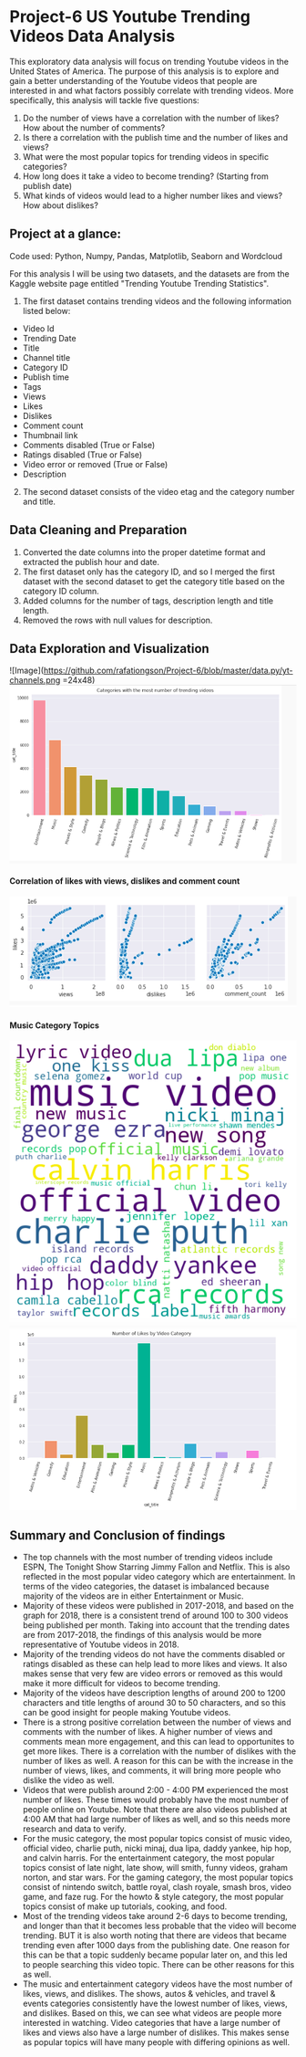 # Project-6 US Youtube Trending Videos Data Analysis

This exploratory data analysis will focus on trending Youtube videos in the United States of America. The purpose of this analysis is to explore and gain a better understanding of the Youtube videos that people are interested in and what factors possibly correlate with trending videos. More specifically, this analysis will tackle five questions:

1. Do the number of views have a correlation with the number of likes? How about the number of comments?
2. Is there a correlation with the publish time and the number of likes and views?
3. What were the most popular topics for trending videos in specific categories?
4. How long does it take a video to become trending? (Starting from publish date)
5. What kinds of videos would lead to a higher number likes and views? How about dislikes?

## Project at a glance:
Code used: Python, Numpy, Pandas, Matplotlib, Seaborn and Wordcloud

For this analysis I will be using two datasets, and the datasets are from the Kaggle website page entitled "Trending Youtube Trending Statistics". 

1. The first dataset contains trending videos and the following information listed below:

* Video Id
* Trending Date
* Title
* Channel title
* Category ID
* Publish time
* Tags
* Views
* Likes
* Dislikes
* Comment count
* Thumbnail link
* Comments disabled (True or False)
* Ratings disabled (True or False)
* Video error or removed (True or False)
* Description

2. The second dataset consists of the video etag and the category number and title.

## Data Cleaning and Preparation
1. Converted the date columns into the proper datetime format and extracted the publish hour and date.
2. The first dataset only has the category ID, and so I merged the first dataset with the second dataset to get the category title based on the category ID column.
3. Added columns for the number of tags, description length and title length.
4. Removed the rows with null values for description.

## Data Exploration and Visualization
![Image](https://github.com/rafationgson/Project-6/blob/master/data.py/yt-channels.png =24x48)
![Image](https://github.com/rafationgson/Project-6/blob/master/data.py/yt-cat.png)
#### Correlation of likes with views, dislikes and comment count
![Image](https://github.com/rafationgson/Project-6/blob/master/data.py/yt-scatter.png)
#### Music Category Topics
![Image](https://github.com/rafationgson/Project-6/blob/master/data.py/yt-music.png)
![Image](https://github.com/rafationgson/Project-6/blob/master/data.py/yt-cat-likes.png)

## Summary and Conclusion of findings
* The top channels with the most number of trending videos include ESPN, The Tonight Show Starring Jimmy Fallon and Netflix. This is also reflected in the most popular video category which are entertainment. In terms of the video categories, the dataset is imbalanced because majority of the videos are in either Entertainment or Music.
* Majority of these videos were published in 2017-2018, and based on the graph for 2018, there is a consistent trend of around 100 to 300 videos being published per month. Taking into account that the trending dates are from 2017-2018, the findings of this analysis would be more representative of Youtube videos in 2018.
* Majority of the trending videos do not have the comments disabled or ratings disabled as these can help lead to more likes and views. It also makes sense that very few are video errors or removed as this would make it more difficult for videos to become trending.
* Majority of the videos have description lengths of around 200 to 1200 characters and title lengths of around 30 to 50 characters, and so this can be good insight for people making Youtube videos.
* There is a strong positive correlation between the number of views and comments with the number of likes. A higher number of views and comments mean more engagement, and this can lead to opportunites to get more likes. There is a correlation with the number of dislikes with the number of likes as well. A reason for this can be with the increase in the number of views, likes, and comments, it will bring more people who dislike the video as well.
* Videos that were publish around 2:00 - 4:00 PM experienced the most number of likes. These times would probably have the most number of people online on Youtube. Note that there are also videos published at 4:00 AM that had large number of likes as well, and so this needs more research and data to verify.
* For the music category, the most popular topics consist of music video, official video, charlie puth, nicki minaj, dua lipa, daddy yankee, hip hop, and calvin harris. For the entertainment category, the most popular topics consist of late night, late show, will smith, funny videos, graham norton, and star wars. For the gaming category, the most popular topics consist of nintendo switch, battle royal, clash royale, smash bros, video game, and faze rug. For the howto & style category, the most popular topics consist of make up tutorials, cooking, and food.
* Most of the trending videos take around 2-6 days to become trending, and longer than that it becomes less probable that the video will become trending. BUT it is also worth noting that there are videos that became trending even after 1000 days from the publishing date. One reason for this can be that a topic suddenly became popular later on, and this led to people searching this video topic. There can be other reasons for this as well.
* The music and entertainment category videos have the most number of likes, views, and dislikes. The shows, autos & vehicles, and travel & events categories consistently have the lowest number of likes, views, and dislikes. Based on this, we can see what videos are people more interested in watching. Video categories that have a large number of likes and views also have a large number of dislikes. This makes sense as popular topics will have many people with differing opinions as well.
